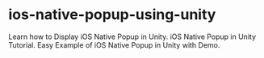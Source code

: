 # ios-native-popup-using-unity
Learn how to Display iOS Native Popup in Unity. iOS Native Popup in Unity Tutorial. Easy Example of iOS Native Popup in Unity with Demo.
